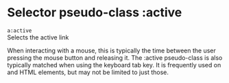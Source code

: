 # Selector pseudo-class :active

`a:active`  
Selects the active link  

When interacting with a mouse, this is typically the time between the user pressing the mouse button and releasing it. The :active pseudo-class is also typically matched when using the keyboard tab key. It is frequently used on and HTML elements, but may not be limited to just those.
